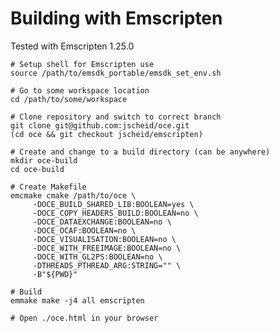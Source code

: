 # Building with Emscripten

Tested with Emscripten 1.25.0

    # Setup shell for Emscripten use
    source /path/to/emsdk_portable/emsdk_set_env.sh

    # Go to some workspace location
    cd /path/to/some/workspace

    # Clone repository and switch to correct branch
    git clone git@github.com:jscheid/oce.git
    (cd oce && git checkout jscheid/emscripten)

    # Create and change to a build directory (can be anywhere)
    mkdir oce-build
    cd oce-build

    # Create Makefile
    emcmake cmake /path/to/oce \
         -DOCE_BUILD_SHARED_LIB:BOOLEAN=yes \
         -DOCE_COPY_HEADERS_BUILD:BOOLEAN=no \
         -DOCE_DATAEXCHANGE:BOOLEAN=no \
         -DOCE_OCAF:BOOLEAN=no \
         -DOCE_VISUALISATION:BOOLEAN=no \
         -DOCE_WITH_FREEIMAGE:BOOLEAN=no \
         -DOCE_WITH_GL2PS:BOOLEAN=no \
         -DTHREADS_PTHREAD_ARG:STRING="" \
         -B"${PWD}"

    # Build
    emmake make -j4 all emscripten

    # Open ./oce.html in your browser
